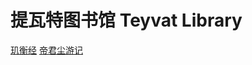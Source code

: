 # 提瓦特图书馆 Teyvat Library

[玑衡经](humanity/book/verses-of-equilibrium.md)
[帝君尘游记](humanity/book/rex-incognito.md)
